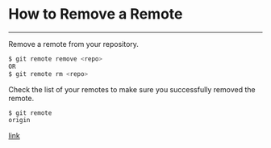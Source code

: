 # How to Remove a Remote

---

Remove a remote from your repository.

```bash
$ git remote remove <repo>
OR
$ git remote rm <repo>
```

Check the list of your remotes to make sure you successfully removed the remote.

```bash
$ git remote
origin
```

[link](https://git-scm.com/docs/git-remote#Documentation/git-remote.txt-emremoveem)
